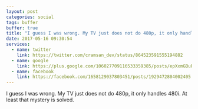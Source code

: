 ```yaml
---
layout: post
categories: social
tags: buffer
buffer: true
title: "I guess I was wrong. My TV just does not do 480p, it only handles 480i. At least that mystery is solved."
date: 2017-05-16 09:30:54
services: 
  - name: twitter
    link: https://twitter.com/cramsan_dev/status/864523591555194882
  - name: google
    link: https://plus.google.com/106027709116533359385/posts/epXxmGBuPQ1
  - name: facebook
    link: https://facebook.com/1658129037803451/posts/1929472804002405
---
```

I guess I was wrong. My TV just does not do 480p, it only handles 480i. At least that mystery is solved.
